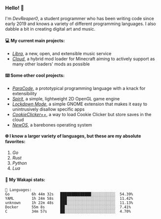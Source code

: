 ### Hello! 👋

I'm _DevReaper0_, a student programmer who has been writing code since early 2019 and knows a variety of different programming languages. I also dabble a bit in creating digital art and music.

#### 💻 My current main projects:

-   _[Libra](https://github.com/LibraMusic)_, a new, open, and extensible music service
-   _[Cloud](https://github.com/CloudLoaderMC/CloudLoader)_, a hybrid mod loader for Minecraft aiming to actively support as many other loaders' mods as possible

#### ⌨️ Some other cool projects:

-   _[ParaCode](https://github.com/ParaCodeLang/ParaCode)_, a prototypical programming language with a knack for extensibility
-   _[Spirit](https://gitlab.com/DevReaper0/SpiritEngine)_, a simple, lightweight 2D OpenGL game engine
-   _[Lockdown Mode](https://github.com/DevReaper0/GNOME-LockdownMode)_, a simple GNOME extension that makes it easy to unintrusively disallow specific apps
-   _[CookieClicker++](https://github.com/DevReaper0/CookieClickerPlusPlus)_, a way to load Cookie Clicker but store saves in the cloud
-   _[NewOS](https://github.com/DevReaper0/NewOS)_, a barebones operating system

#### 🌐 I know a larger variety of languages, but these are my absolute favorites:

1. _Go_
2. _Rust_
3. _Python_
4. _Lua_

#### 📡 My Wakapi stats:

```text
💾 Languages:
Go          6h 44m 32s   ██████████████░░░░░░░░░░░  54.39%
YAML        1h 24m 58s   ███░░░░░░░░░░░░░░░░░░░░░░  11.42%
unknown     1h 22m 48s   ███░░░░░░░░░░░░░░░░░░░░░░  11.13%
Docker      55m 8s       ██░░░░░░░░░░░░░░░░░░░░░░░  7.41%
C           34m 57s      ██░░░░░░░░░░░░░░░░░░░░░░░  4.70%
```
